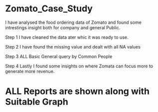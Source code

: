 # Zomato_Case_Study
I have analysed the food ordering data of Zomato  and found some intrestings insight both for company and general Public.

Step 1  I have cleaned the data ater whic it was ready to use.

Step 2  I have found the missing value and dealt with all NA values

Step 3 ALL Basic General query by Common People

Step 4 Lastly I found some insights on where Zomata can focus more to generate more revenue.


# ALL Reports are shown along with Suitable Graph 
